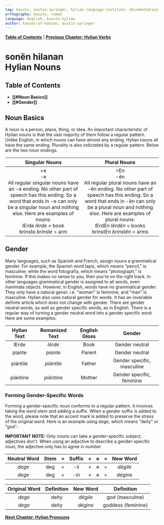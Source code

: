 ```yaml
---
tag: kasuto, austin-springer, hylian-language-institute, documentation, archive, nouns
orthography: kasuto, roman
language: english, kasuto-hylian
author: kasuto-of-kataan, austin-springer
---
```

**[Table of Contents](archival/kasuto_hli/00-toc)** | **[Previous Chapter: Hylian Verbs](archival/kasuto_hli/04-wirtën)**

# <span class="hylian_kas">sonën hilanan</span><br>Hylian Nouns

## Table of Contents

+ **[[#Noun Basics]]**
+ **[[#Gender]]**

## Noun Basics

A noun is a person, place, thing, or idea. An important characteristic of Hylian nouns is that the vast majority of them follow a regular pattern. Unlike English, in which nouns can have almost any ending, Hylian nouns all have the same ending. Plurality is also indictated by a regular pattern. Below are the two noun endings.

| Singular Nouns | Plural Nouns |
|:-:|:-:|
| <span class="hylian_kas">=e</span><br>-e<br>All regular singular nouns have an -e ending. No other part of speech has this ending. So a word that ends in -e can only be a singular noun and nothing else. Here are examples of nouns:<br><span class="hylian_kas">lErde</span> _lërde_ = book<br><span class="hylian_kas">brinste</span> _brinste_ = arm | <span class="hylian_kas">=En</span><br>-ën<br>All regular plural nouns have an -ën ending. No other part of speech has this ending. So a word that ends in -ën can only be a plural noun and nothing else. Here are examples of plural nouns:<br><span class="hylian_kas">lErdEn</span> _lërdën_ = books<br><span class="hylian_kas">brinstEn</span> _brinstën_ = arms |

## Gender

Many languages, such as Spanish and French, assign nouns a grammatical gender. For example, the Spanish word lapíz, which means "pencil," is masculine; while the word fotografía, which means "photograph," is feminine. If this makes no sense to you, then you're on the right track. In other languages grammatical gender is assigned to all words, even inanimate objects. However, in English, words have no grammatical gender. They only have a natural gener, i.e. "woman" is feminine, and "man" is masculine. Hylian also uses natural gender for words. It has an invariable definite article which does not change with gender. There are gender neutral words, as well as gender specific words, as in English. There is a regular way of turning a gender neutral word into a gender specific word. Here are some examples: 

| Hylian Text | Romanized Text | English Gloss | Gender |
|:-------:|:-----:|:-----:|:------:|
| <span class="hylian_kas">lErde</span> | _lërde_ | Book | Gender neutral |
| <span class="hylian_kas">piante</span> | _piante_ | Parent | Gender neutral |
| <span class="hylian_kas">piántile</span> | _piántile_ | Father | Gender specific, masculine |
| <span class="hylian_kas">piántine</span> | _piántine_ | Mother | Gender specific, feminine |

### Forming Gender-Specific Words

Forming a gender-specific noun conforms to a regular pattern. It involves taking the word stem and adding a suffix. When a gender suffix is added to the word, please note that an accent mark is added to preserve the stress of the original word. Here is an example using _dege,_ which means "deity" or "god":

**IMPORTANT NOTE:** Only nouns can take a gender-specific subject, adjectives don't. When using an adjective to describe a gender-specific noun, the adjective only has to agree in number. 
 
| Neutral Word | Stem | + | Suffix | + | e | = | New Word |
|:-:|:-:|:-:|:-:|:-:|:-:|:-:|:-:|
| _dege_| deg| +| -il| +| e| =| _dégile_ |
| _dege_| deg| +| -in| +| e| =| _dégine_ |

| Original Word | Definition | New Word | Definition |
|:-:|:-:|:-:|:-:|
| _dege_ | deity | _dégile_ | god (masculine) |
| _dege_ | deity | _dégine_ | goddess (feminine) |

**[Next Chapter: Hylian Pronouns](archival/kasuto_hli/06-asonën)**
